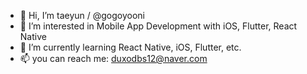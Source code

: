- 👋 Hi, I’m taeyun / @gogoyooni
- 👀 I’m interested in Mobile App Development with iOS, Flutter, React Native
- 🌱 I’m currently learning React Native, iOS, Flutter, etc.
- 📫 you can reach me: duxodbs12@naver.com

<!---
gogoyooni/gogoyooni is a ✨ special ✨ repository because its `README.md` (this file) appears on your GitHub profile.
You can click the Preview link to take a look at your changes.
--->
